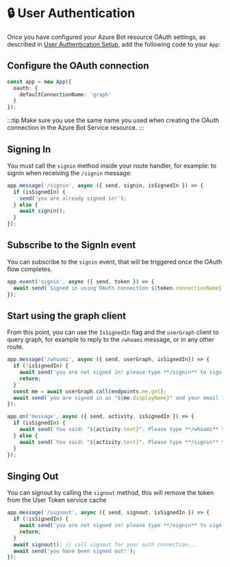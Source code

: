 # 🔒 User Authentication

Once you have configured your Azure Bot resource OAuth settings, as described in [User Authentication Setup](/teams/user-authentication/sso-setup), add the following code to your `App`:


## Configure the OAuth connection

```ts
const app = new App({
  oauth: { 
    defaultConnectionName: 'graph'
  }
});
```
:::tip
Make sure you use the same name you used when creating the OAuth connection in the Azure Bot Service resource.
:::

## Signing In

You must call the `signin` method inside your route handler, for example: to signin when receiving the `/signin` message:

```ts
app.message('/signin', async ({ send, signin, isSignedIn }) => {
  if (isSignedIn) {
    send('you are already signed in!');
  } else {
    await signin();
  }
});
```

## Subscribe to the SignIn event

You can subscribe to the `signin` event, that will be triggered once the OAuth flow completes.

```ts
app.event('signin', async ({ send, token }) => {
  await send(`Signed in using OAuth connection ${token.connectionName}. Please type **/whoami** to see your profile or **/signout** to sign out.`);
});
```

## Start using the graph client

From this point, you can use the `IsSignedIn` flag and the `userGraph` client to query graph, for example to reply to the `/whoami` message, or in any other route.

```ts
app.message('/whoami', async ({ send, userGraph, isSignedIn}) => {
  if (!isSignedIn) {
    await send('you are not signed in! please type **/signin** to sign in.');
    return;
  }
  const me = await userGraph.call(endpoints.me.get);
  await send(`you are signed in as "${me.displayName}" and your email is "${me.mail || me.userPrincipalName}"`);
});

app.on('message', async ({ send, activity, isSignedIn }) => {
  if (isSignedIn) {
    await send(`You said: "${activity.text}". Please type **/whoami** to see your profile or **/signout** to sign out.`);
  } else {
    await send(`You said: "${activity.text}". Please type **/signin** to sign in.`);
  }
});
```

## Singing Out

You can signout by calling the `signout` method, this will remove the token from the User Token service cache

```ts
app.message('/signout', async ({ send, signout, isSignedIn }) => {
  if (!isSignedIn) {
    await send('you are not signed in! please type **/signin** to sign in.');
    return;
  }
  await signout(); // call signout for your auth connection...
  await send('you have been signed out!');
});
```

